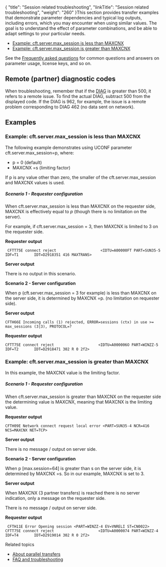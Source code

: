 {
    "title": "Session related troubleshooting",
    "linkTitle": "Session related troubleshooting",
    "weight": "260"
}This section provides transfer examples that demonstrate parameter dependencies and typical log outputs, including errors, which you may encounter when using similar values. The goal is to understand the effect of parameter combinations, and be able to adapt settings to your particular needs.

-   <a href="#Example:" class="MCXref xref">Example: cft.server.max_session is less than MAXCNX</a>
-   <a href="#Example:2" class="MCXref xref">Example: cft.server.max_session is greater than MAXCNX</a>

See the <a href="../faq" class="MCXref xref">Frequently asked questions</a> for common questions and answers on parameter usage, license keys, and so on.

## Remote (partner) diagnostic codes

When troubleshooting, remember that if the [DIAG](../../../troubleshoot_intro/messages_and_error_codes_start_here/diagi_diagnostic_codes) is greater than 500, it refers to a remote issue. To find the actual DIAG, subtract 500 from the displayed code. If the DIAG is 962, for example, the issue is a remote problem corresponding to DIAG 462 (no data sent on network).

## Examples

<span id="Example:"></span>

### Example: cft.server.max\_session is less than MAXCNX

The following example demonstrates using UCONF parameter cft.server.max\_session=p, where:

-   p = 0 (default)
-   MAXCNX =s (limiting factor)

If p is any value other than zero, the smaller of the cft.server.max\_session and MAXCNX values is used.

##### Scenario 1 - Requester configuration

When cft.server.max\_session is less than MAXCNX on the requester side, MAXCNX is effectively equal to *p* (though there is no limitation on the server).

For example, if cft.server.max\_session = 3, then MAXCNX is limited to 3 on the requester side.

**Requester output**



     CFTT75E connect reject                    <IDTU=A00000FT PART=SUN35-5 IDF=T1       IDT=D2918351 416 MAXTRANS>

**Server output**

There is no output in this scenario.

**Scenario 2 - Server configuration**

When p (cft.server.max\_session = 3 for example) is less than MAXCNX on the server side, it is determined by MAXCNX =p. (no limitation on requester side).

**Server output**



    CFTH66E Incoming calls (1) rejected, ERROR=sessions (ctx) in use >= max_sessions (3|3), PROTOCOL=?

**Requester output**



    CFTT75E connect reject                    <IDTU=A000006O PART=WINZZ-5 IDF=T2       IDT=D2918471 302 R 0 2f2>

<span id="Example:2"></span>

### Example: cft.server.max\_session is greater than MAXCNX

In this example, the MAXCNX value is the limiting factor.

##### Scenario 1 - Requester configuration

When cft.server.max\_session is greater than MAXCNX on the requester side the determining value is MAXCNX, meaning that MAXCNX is the limiting value.

**Requester output**



    CFTH09E Network connect request local error <PART=SUN35-4 NCR=416 NCS=MAXCNX NET=TCP>

**Server output**

There is no message / output on server side.

**Scenario 2 - Server configuration**

When p \[max.session=64\] is greater than s on the server side, it is determined by MAXCNX =s. So in our example, MAXCNX is set to 3.

**Server output**

When MAXCNX (3 partner transfers) is reached there is no server indication, only a message on the requester side.

There is no message / output on server side.

**Requester output**



     CFTH11E Error Opening session <PART=WINZZ-4 EV=VNRELI ST=CN0022>
    CFTT75E connect reject                    <IDTU=A0000074 PART=WINZZ-4 IDF=T4       IDT=D2919014 302 R 0 2f2>

Related topics

-   [About parallel transfers](../)
-   [FAQ and troubleshooting](../faq)
